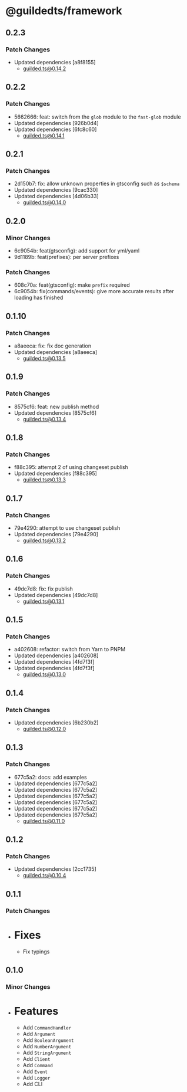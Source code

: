 # @guildedts/framework

## 0.2.3

### Patch Changes

-   Updated dependencies [a8f8155]
    -   guilded.ts@0.14.2

## 0.2.2

### Patch Changes

-   5662666: feat: switch from the `glob` module to the `fast-glob` module
-   Updated dependencies [926b0d4]
-   Updated dependencies [6fc8c60]
    -   guilded.ts@0.14.1

## 0.2.1

### Patch Changes

-   2d150b7: fix: allow unknown properties in gtsconfig such as `$schema`
-   Updated dependencies [9cac330]
-   Updated dependencies [4d06b33]
    -   guilded.ts@0.14.0

## 0.2.0

### Minor Changes

-   6c9054b: feat(gtsconfig): add support for yml/yaml
-   9d1189b: feat(prefixes): per server prefixes

### Patch Changes

-   608c70a: feat(gtsconfig): make `prefix` required
-   6c9054b: fix(commands/events): give more accurate results after loading has finished

## 0.1.10

### Patch Changes

-   a8aeeca: fix: fix doc generation
-   Updated dependencies [a8aeeca]
    -   guilded.ts@0.13.5

## 0.1.9

### Patch Changes

-   8575cf6: feat: new publish method
-   Updated dependencies [8575cf6]
    -   guilded.ts@0.13.4

## 0.1.8

### Patch Changes

-   f88c395: attempt 2 of using changeset publish
-   Updated dependencies [f88c395]
    -   guilded.ts@0.13.3

## 0.1.7

### Patch Changes

-   79e4290: attempt to use changeset publish
-   Updated dependencies [79e4290]
    -   guilded.ts@0.13.2

## 0.1.6

### Patch Changes

-   49dc7d8: fix: fix publish
-   Updated dependencies [49dc7d8]
    -   guilded.ts@0.13.1

## 0.1.5

### Patch Changes

-   a402608: refactor: switch from Yarn to PNPM
-   Updated dependencies [a402608]
-   Updated dependencies [4fd7f3f]
-   Updated dependencies [4fd7f3f]
    -   guilded.ts@0.13.0

## 0.1.4

### Patch Changes

-   Updated dependencies [6b230b2]
    -   guilded.ts@0.12.0

## 0.1.3

### Patch Changes

-   677c5a2: docs: add examples
-   Updated dependencies [677c5a2]
-   Updated dependencies [677c5a2]
-   Updated dependencies [677c5a2]
-   Updated dependencies [677c5a2]
-   Updated dependencies [677c5a2]
-   Updated dependencies [677c5a2]
    -   guilded.ts@0.11.0

## 0.1.2

### Patch Changes

-   Updated dependencies [2cc1735]
    -   guilded.ts@0.10.4

## 0.1.1

### Patch Changes

-   # Fixes

    -   Fix typings

## 0.1.0

### Minor Changes

-   # Features

    -   Add `CommandHandler`
    -   Add `Argument`
    -   Add `BooleanArgument`
    -   Add `NumberArgument`
    -   Add `StringArgument`
    -   Add `Client`
    -   Add `Command`
    -   Add `Event`
    -   Add `Logger`
    -   Add CLI
